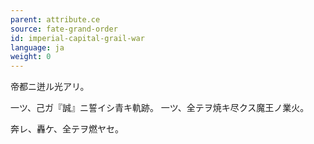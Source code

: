 ```yaml
---
parent: attribute.ce
source: fate-grand-order
id: imperial-capital-grail-war
language: ja
weight: 0
---
```


帝都ニ迸ル光アリ。

一ツ、己ガ『誠』ニ誓イシ青キ軌跡。
一ツ、全テヲ焼キ尽クス魔王ノ業火。

奔レ、轟ケ、全テヲ燃ヤセ。
